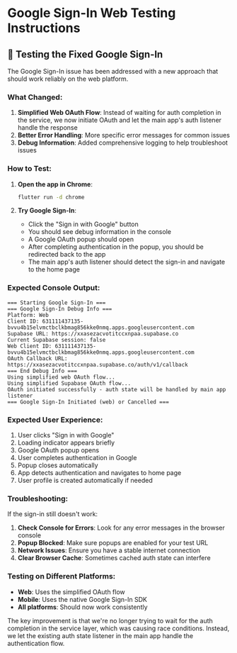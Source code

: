# Google Sign-In Web Testing Instructions

## 🔧 Testing the Fixed Google Sign-In

The Google Sign-In issue has been addressed with a new approach that should work reliably on the web platform.

### What Changed:
1. **Simplified Web OAuth Flow**: Instead of waiting for auth completion in the service, we now initiate OAuth and let the main app's auth listener handle the response
2. **Better Error Handling**: More specific error messages for common issues
3. **Debug Information**: Added comprehensive logging to help troubleshoot issues

### How to Test:

1. **Open the app in Chrome**:
   ```bash
   flutter run -d chrome
   ```

2. **Try Google Sign-In**:
   - Click the "Sign in with Google" button
   - You should see debug information in the console
   - A Google OAuth popup should open
   - After completing authentication in the popup, you should be redirected back to the app
   - The main app's auth listener should detect the sign-in and navigate to the home page

### Expected Console Output:
```
=== Starting Google Sign-In ===
=== Google Sign-In Debug Info ===
Platform: Web
Client ID: 631111437135-bvvu4b15elvmctbclkbmag856kke0nmq.apps.googleusercontent.com
Supabase URL: https://xxasezacvotitccxnpaa.supabase.co
Current Supabase session: false
Web Client ID: 631111437135-bvvu4b15elvmctbclkbmag856kke0nmq.apps.googleusercontent.com
OAuth Callback URL: https://xxasezacvotitccxnpaa.supabase.co/auth/v1/callback
=== End Debug Info ===
Using simplified web OAuth flow...
Using simplified Supabase OAuth flow...
OAuth initiated successfully - auth state will be handled by main app listener
=== Google Sign-In Initiated (web) or Cancelled ===
```

### Expected User Experience:
1. User clicks "Sign in with Google"
2. Loading indicator appears briefly
3. Google OAuth popup opens
4. User completes authentication in Google
5. Popup closes automatically
6. App detects authentication and navigates to home page
7. User profile is created automatically if needed

### Troubleshooting:

If the sign-in still doesn't work:

1. **Check Console for Errors**: Look for any error messages in the browser console
2. **Popup Blocked**: Make sure popups are enabled for your test URL
3. **Network Issues**: Ensure you have a stable internet connection
4. **Clear Browser Cache**: Sometimes cached auth state can interfere

### Testing on Different Platforms:

- **Web**: Uses the simplified OAuth flow
- **Mobile**: Uses the native Google Sign-In SDK
- **All platforms**: Should now work consistently

The key improvement is that we're no longer trying to wait for the auth completion in the service layer, which was causing race conditions. Instead, we let the existing auth state listener in the main app handle the authentication flow.
